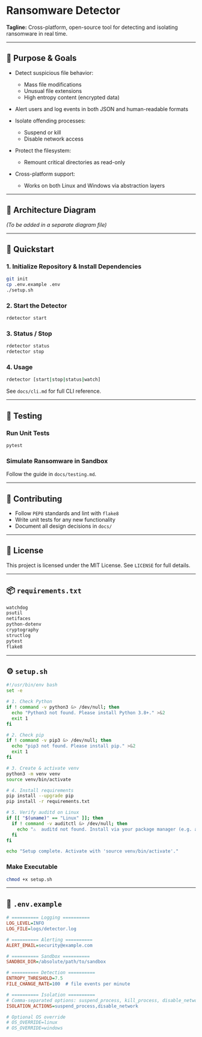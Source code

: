 # Ransomware Detector

**Tagline:** Cross-platform, open-source tool for detecting and isolating ransomware in real time.

---

## 🎯 Purpose & Goals

- Detect suspicious file behavior:

  - Mass file modifications
  - Unusual file extensions
  - High entropy content (encrypted data)

- Alert users and log events in both JSON and human-readable formats
- Isolate offending processes:

  - Suspend or kill
  - Disable network access

- Protect the filesystem:

  - Remount critical directories as read-only

- Cross-platform support:

  - Works on both Linux and Windows via abstraction layers

---

## 🧱 Architecture Diagram

_(To be added in a separate diagram file)_

---

## 🚀 Quickstart

### 1. Initialize Repository & Install Dependencies

```bash
git init
cp .env.example .env
./setup.sh
```

### 2. Start the Detector

```bash
rdetector start
```

### 3. Status / Stop

```bash
rdetector status
rdetector stop
```

### 4. Usage

```bash
rdetector [start|stop|status|watch]
```

See `docs/cli.md` for full CLI reference.

---

## 🧪 Testing

### Run Unit Tests

```bash
pytest
```

### Simulate Ransomware in Sandbox

Follow the guide in `docs/testing.md`.

---

## 🤝 Contributing

- Follow `PEP8` standards and lint with `flake8`
- Write unit tests for any new functionality
- Document all design decisions in `docs/`

---

## 📄 License

This project is licensed under the MIT License. See `LICENSE` for full details.

---

## 📦 `requirements.txt`

```txt
watchdog
psutil
netifaces
python-dotenv
cryptography
structlog
pytest
flake8
```

---

## ⚙️ `setup.sh`

```bash
#!/usr/bin/env bash
set -e

# 1. Check Python
if ! command -v python3 &> /dev/null; then
  echo "Python3 not found. Please install Python 3.8+." >&2
  exit 1
fi

# 2. Check pip
if ! command -v pip3 &> /dev/null; then
  echo "pip3 not found. Please install pip." >&2
  exit 1
fi

# 3. Create & activate venv
python3 -m venv venv
source venv/bin/activate

# 4. Install requirements
pip install --upgrade pip
pip install -r requirements.txt

# 5. Verify auditd on Linux
if [[ "$(uname)" == "Linux" ]]; then
  if ! command -v auditctl &> /dev/null; then
    echo "⚠️  auditd not found. Install via your package manager (e.g. apt install auditd)." >&2
  fi
fi

echo "Setup complete. Activate with 'source venv/bin/activate'."
```

### Make Executable

```bash
chmod +x setup.sh
```

---

## 🔧 `.env.example`

```ini
# ========== Logging ==========
LOG_LEVEL=INFO
LOG_FILE=logs/detector.log

# ========== Alerting ==========
ALERT_EMAIL=security@example.com

# ========== Sandbox ==========
SANDBOX_DIR=/absolute/path/to/sandbox

# ========== Detection ==========
ENTROPY_THRESHOLD=7.5
FILE_CHANGE_RATE=100  # file events per minute

# ========== Isolation ==========
# Comma-separated options: suspend_process, kill_process, disable_network, remount_readonly
ISOLATION_ACTIONS=suspend_process,disable_network

# Optional OS override
# OS_OVERRIDE=linux
# OS_OVERRIDE=windows
```

